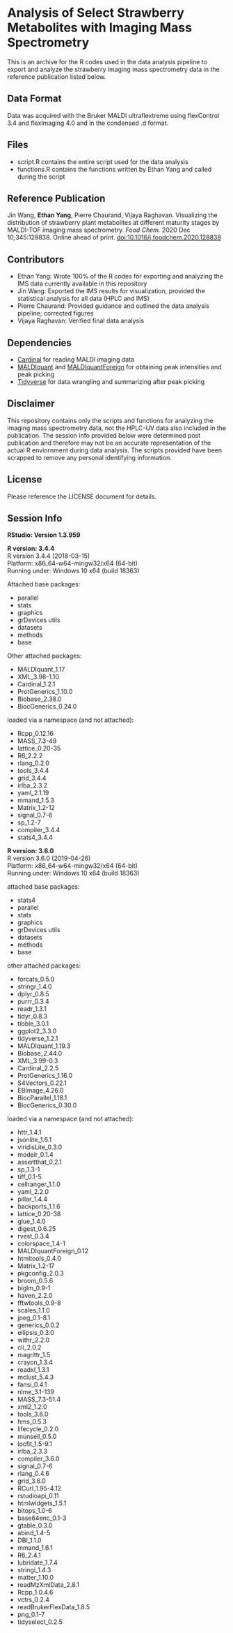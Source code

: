 # Analysis of Select Strawberry Metabolites with Imaging Mass Spectrometry 
This is an archive for the R codes used in the data analysis pipeline to export and analyze the strawberry imaging mass spectrometry data in the reference publication listed below.

## Data Format
Data was acquired with the Bruker MALDI ultraflextreme using flexControl 3.4 and flexImaging 4.0 and in the condensed .d format.

## Files

* script.R contains the entire script used for the data analysis
* functions.R contains the functions written by Ethan Yang and called during the script

## Reference Publication
Jin Wang, **Ethan Yang**, Pierre Chaurand, Vijaya Raghavan. Visualizing the distribution of strawberry plant metabolites at different maturity stages by MALDI-TOF imaging mass spectrometry. *Food Chem.* 2020 Dec 10;345:128838. Online ahead of print. [doi:10.1016/j.foodchem.2020.128838](https://pubmed.ncbi.nlm.nih.gov/33341561/)

## Contributors 

* Ethan Yang: Wrote 100% of the R codes for exporting and analyzing the IMS data currently available in this repository
* Jin Wang: Exported the IMS results for visualization, provided the statistical analysis for all data (HPLC and IMS)
* Pierre Chaurand: Provided guidance and outlined the data analysis pipeline; corrected figures
* Vijaya Raghavan: Verified final data analysis 

## Dependencies

* [Cardinal](https://github.com/kuwisdelu/Cardinal) for reading MALDI imaging data
* [MALDIquant](https://github.com/sgibb/MALDIquant) and [MALDIquantForeign](https://github.com/sgibb/MALDIquantForeign) for obtaining peak intensities and peak picking
* [Tidyverse](https://github.com/tidyverse) for data wrangling and summarizing after peak picking

## Disclaimer
This repository contains only the scripts and functions for analyzing the imaging mass spectrometry data, not the HPLC-UV data also included in the publication. The session info provided below were determined post publication and therefore may not be an accurate representation of the actual R enviornment during data analysis. The scripts provided have been scrapped to remove any personal identifying information.

## License
Please reference the LICENSE document for details. 

## Session Info
**RStudio: Version 1.3.959**

**R version: 3.4.4**  
R version 3.4.4 (2018-03-15)  
Platform: x86_64-w64-mingw32/x64 (64-bit)  
Running under: Windows 10 x64 (build 18363)  

Attached base packages:

* parallel  
* stats
* graphics
* grDevices utils
* datasets
* methods
* base     

Other attached packages:
* MALDIquant_1.17     
* XML_3.98-1.10
* Cardinal_1.2.1
* ProtGenerics_1.10.0
* Biobase_2.38.0
* BiocGenerics_0.24.0

loaded via a namespace (and not attached):

* Rcpp_0.12.16
* MASS_7.3-49
* lattice_0.20-35
* R6_2.2.2
* rlang_0.2.0
* tools_3.4.4
* grid_3.4.4
* irlba_2.3.2
* yaml_2.1.19 
* mmand_1.5.3    
* Matrix_1.2-12
* signal_0.7-6
* sp_1.2-7
* compiler_3.4.4 
* stats4_3.4.4 

**R version: 3.6.0**  
R version 3.6.0 (2019-04-26)  
Platform: x86_64-w64-mingw32/x64 (64-bit)  
Running under: Windows 10 x64 (build 18363)  

attached base packages:

* stats4
* parallel
* stats
* graphics
* grDevices utils
* datasets
* methods
* base     

other attached packages:
* forcats_0.5.0
* stringr_1.4.0
* dplyr_0.8.5
* purrr_0.3.4
* readr_1.3.1
* tidyr_0.8.3
* tibble_3.0.1 
* ggplot2_3.3.0      
* tidyverse_1.2.1
* MALDIquant_1.19.3
* Biobase_2.44.0
* XML_3.99-0.3
* Cardinal_2.2.5
* ProtGenerics_1.16.0
* S4Vectors_0.22.1
* EBImage_4.26.0     
* BiocParallel_1.18.1
* BiocGenerics_0.30.0

loaded via a namespace (and not attached):
* httr_1.4.1               
* jsonlite_1.6.1           
* viridisLite_0.3.0        
* modelr_0.1.4             
* assertthat_0.2.1         
* sp_1.3-1                
* tiff_0.1-5               
* cellranger_1.1.0         
* yaml_2.2.0               
* pillar_1.4.4             
* backports_1.1.6          
* lattice_0.20-38         
* glue_1.4.0               
* digest_0.6.25            
* rvest_0.3.4              
* colorspace_1.4-1         
* MALDIquantForeign_0.12   
* htmltools_0.4.0         
* Matrix_1.2-17            
* pkgconfig_2.0.3          
* broom_0.5.6              
* biglm_0.9-1              
* haven_2.2.0              
* fftwtools_0.9-8         
* scales_1.1.0             
* jpeg_0.1-8.1             
* generics_0.0.2           
* ellipsis_0.3.0           
* withr_2.2.0              
* cli_2.0.2               
* magrittr_1.5             
* crayon_1.3.4             
* readxl_1.3.1             
* mclust_5.4.3             
* fansi_0.4.1              
* nlme_3.1-139            
* MASS_7.3-51.4            
* xml2_1.2.0               
* tools_3.6.0              
* hms_0.5.3                
* lifecycle_0.2.0          
* munsell_0.5.0           
* locfit_1.5-9.1
* irlba_2.3.3              
* compiler_3.6.0           
* signal_0.7-6             
* rlang_0.4.6              
* grid_3.6.0              
* RCurl_1.95-4.12
* rstudioapi_0.11          
* htmlwidgets_1.5.1        
* bitops_1.0-6             
* base64enc_0.1-3          
* gtable_0.3.0            
* abind_1.4-5
* DBI_1.1.0                
* mmand_1.6.1              
* R6_2.4.1                 
* lubridate_1.7.4          
* stringi_1.4.3           
* matter_1.10.0            
* readMzXmlData_2.8.1      
* Rcpp_1.0.4.6             
* vctrs_0.2.4              
* readBrukerFlexData_1.8.5 
* png_0.1-7
* tidyselect_0.2.5   
